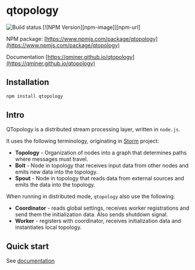 # qtopology

![Build status](https://travis-ci.org/qminer/qtopology.svg?branch=master "Travis CI status")
[![NPM Version][npm-image]][npm-url]

NPM package: [https://www.npmjs.com/package/qtopology](https://www.npmjs.com/package/qtopology)

Documentation [https://qminer.github.io/qtopology](https://qminer.github.io/qtopology)

## Installation

`````````````bash
npm install qtopology
`````````````

## Intro

QTopology is a distributed stream processing layer, written in `node.js`.

It uses the following terminology, originating in [Storm](http://storm.apache.org/) project:

- **Topology** - Organization of nodes into a graph that determines paths where messages must travel.
- **Bolt** - Node in topology that receives input data from other nodes and emits new data into the topology.
- **Spout** - Node in topology that reads data from external sources and emits the data into the topology.

When running in distributed mode, `qtopology` also use the following:

- **Coordinator** - reads global settings, receives worker registrations and send them the initialization data. Also sends shutdown signal.
- **Worker** - registers with coordinator, receives initialization data and instantiates local topology.

## Quick start

See [documentation](https://qminer.github.io/qtopology/)
